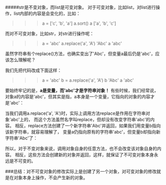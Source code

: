 #####str是不变对象，而list是可变对象。
对于可变对象，比如list，对list进行操作，list内部的内容是会变化的，比如：

>>> a = ['c', 'b', 'a']
>>> a.sort()
>>> a
['a', 'b', 'c']

而对不可变对象，比如str，对str进行操作呢：

>>> a = 'abc'
>>> a.replace('a', 'A')
'Abc'
>>> a
'abc'

虽然字符串有个replace()方法，也确实变出了'Abc'，但变量a最后仍是'abc'，应该怎么理解呢？

我们先把代码改成下面这样：

>>> a = 'abc'
>>> b = a.replace('a', 'A')
>>> b
'Abc'
>>> a
'abc'

要始终牢记的是，**a是变量，而'abc'才是字符串对象！**
有些时候，我们经常说，对象a的内容是'abc'，但其实是指，a本身是一个变量，它指向的对象的内容才是'abc'：

当我们调用a.replace('a', 'A')时，实际上调用方法replace是作用在字符串对象'abc'上的，
而这个方法虽然名字叫replace，但却没有改变字符串'abc'的内容。
相反，replace方法创建了一个新字符串'Abc'并返回，如果我们用变量b指向该新字符串，就容易理解了，
变量a仍指向原有的字符串'abc'，但变量b却指向新字符串'Abc'了：

所以，对于不变对象来说，调用对象自身的任意方法，也不会改变该对象自身的内容。
相反，这些方法会创建新的对象并返回，这样，就保证了不可变对象本身永远是不可变的。

###总结：对不可变对象的修改实际上是创建了另一个对象，对可变对象的修改就是在对象本身上操作，不会产生新的对象。
